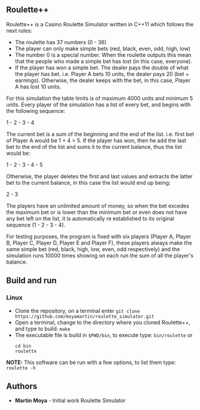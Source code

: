 ## Roulette++

Roulette++ is a Casino Roulette Simulator written in C++11 which follows the next rules:
- The roulette has 37 numbers (0 - 36)
- The player can only make simple bets (red, black, even, odd, high, low)
- The number 0 is a special number. When the roulette outputs this mean that the people who made a simple bet has lost (in this case, everyone).
- If the player has won a simple bet. The dealer pays the double of what the player has bet. i.e. Player A bets 10 units, the dealer pays 20 (bet + earnings). Otherwise, the dealer keeps with the bet, in this case, Player A has lost 10 units.
    
For this simulation the table limits is of maximum 4000 units and minimum 5 units. Every player of the simulation has a list of every bet, and begins with the following sequence:

1 - 2 - 3 - 4

The current bet is a sum of the beginning and the end of the list. i.e. first bet of Player A would be 1 + 4 = 5. If the player has won, then he add the last bet to the end of the list and sums it to the current balance, thus the list would be:

1 - 2 - 3 - 4 - 5

Otherwise, the player deletes the first and last values and extracts the latter bet to the current balance, in this case the list would end up being:

2 - 3

The players have an unlimited amount of money, so when the bet excedes the maximum bet or is lower than the minimum bet or even does not have any bet left on the list, it is automatically re established to its original sequence (1 - 2 - 3 - 4).

For testing purposes, the program is fixed with six players (Player A, Player B, Player C, Player D, Player E and Player F), these players always make the same simple bet (red, black, high, low, even, odd respectively) and the simulation runs 10000 times showing on each run the sum of all the player's balance.

## Build and run
### Linux
* Clone the repository, on a terminal enter
    `git clone https://github.com/moyamartin/roulette_simulator.git` 
* Open a terminal, change to the directory where you cloned Roulette++, and type to build:
    `make`
* The executable file is build in `$PWD/bin`, to execute type:
    `bin/roulette` 
    or 
    ```
    cd bin
    roulette
    ```
**NOTE:** This software can be run with a few options, to list them type:
`roulette -h`

## Authors
* **Martin Moya** - Initial work  Roulette Simulator
